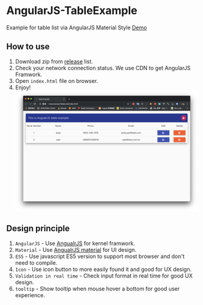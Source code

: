 # AngularJS-TableExample
Example for table list via AngularJS Material Style
[Demo](https://andykuen.github.io/AngularJS-TableExample/index.html)

## How to use

1. Download zip from [release](https://github.com/andykuen/AngularJS-TableExample/releases) list.
2. Check your network connection status. We use CDN to get AngularJS Framwork. 
3. Open `index.html` file on browser.
4. Enjoy!
![image](https://github.com/andykuen/AngularJS-TableExample/blob/master/assets/images/example.png)

## Design principle

1. `AngularJS` - Use [AngualrJS](https://angularjs.org/) for kernel framwork.
2. `Material` - Use [AngualrJS material](https://material.angularjs.org/latest/) for UI design.
3. `ES5` - Use javascript ES5 version to support most browser and don't need to compile.
4. `Icon` - Use icon button to more easily found it and good for UX design.
5. `Validation in real time` - Check input format in real time for good UX design.
6. `tooltip` - Show tooltip when mouse hover a bottom for good user experience.
